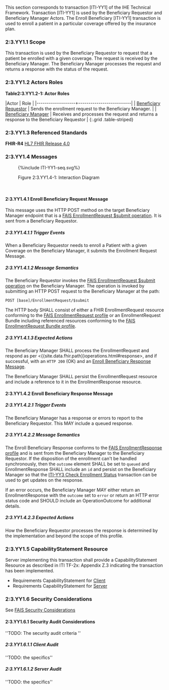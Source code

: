 This section corresponds to transaction [ITI-YY1] of the IHE Technical Framework. Transaction [ITI-YY1] is used by the Beneficiary Requestor and Beneficiary Manager Actors. The Enroll Beneficiary [ITI-YY1] transaction is used to enroll a patient in a particular coverage offered by the insurance plan.

### 2:3.YY1.1 Scope

This transaction is used by the Beneficiary Requestor to request that a patient be enrolled with a given coverage.  The request is received by the Beneficiary Manager.  The Beneficiary Manager processes the request and returns a response with the status of the request.

### 2:3.YY1.2 Actors Roles

**Table2:3.YY1.2-1: Actor Roles**

|Actor | Role |
|-------------------+--------------------------|
| [Beneficiary Requestor](volume-1.html#beneficiary-requestor)    | Sends the enrollment request to the Beneficiary Manager. |
| [Beneficiary Manager](volume-1.html#beneficiary-manager) | Receives and processes the request and returns a response to the Beneficiary Requestor |
{:.grid .table-striped}

### 2:3.YY1.3 Referenced Standards

**FHIR-R4** [HL7 FHIR Release 4.0]({{site.data.fhir.path}})

### 2:3.YY1.4 Messages

<figure>
{%include ITI-YY1-seq.svg%}
<p id="f2.3.YY1.4-1" class="figureTitle">Figure 2:3.YY1.4-1: Interaction Diagram</p>
</figure>
<br clear="all">

#### 2:3.YY1.4.1 Enroll Beneficiary Request Message

This message uses the HTTP POST method on the target Beneficiary Manager endpoint that is a [FAIS EnrollmentRequest $submit operation](OperationDefinition-IHE.FAIS.EnrollmentRequest.Submit.html).
It is sent from a Beneficiary Requestor.

##### 2:3.YY1.4.1.1 Trigger Events

When a Beneficiary Requestor needs to enroll a Patient with a given Coverage on the Beneficiary Manager, it submits the Enrollment Request Message.

##### 2:3.YY1.4.1.2 Message Semantics

The Beneficiary Requestor invokes the [FAIS EnrollmentRequest $submit operation](OperationDefinition-IHE.FAIS.EnrollmentRequest.Submit.html) on the Beneficiary Manager.  The operation is invoked by submitting an HTTP POST request to the Beneficiary Manager at the path:

```
POST [base]/EnrollmentRequest/$submit
```

The HTTP body SHALL consist of either a FHIR EnrollmentRequest resource conforming to the [FAIS EnrollmentRequest profile](StructureDefinition-IHE.FAIS.EnrollmentRequest.html) or an EnrollmentRequest Bundle including referenced resources conforming to the [FAIS EnrollmentRequest Bundle profile](StructureDefinition-IHE.FAIS.EnrollmentRequest.Bundle.html).

##### 2:3.YY1.4.1.3 Expected Actions

The Beneficiary Manager SHALL process the EnrollmentRequest and respond as per <{{site.data.fhir.path}}operations.html#response>, and if successful, with an `HTTP 200` (OK) and an [Enroll Beneficiary Response Message](#enroll-response).

The Beneficiary Manager SHALL persist the EnrollmentRequest resource and include a reference to it in the EnrollmentResponse resource.

<a name="enroll-response"></a>

#### 2:3.YY1.4.2 Enroll Beneficiary Response Message

##### 2:3.YY1.4.2.1 Trigger Events

The Beneficiary Manager has a response or errors to report to the Beneficiary Requestor.  This MAY include a queued response.

##### 2:3.YY1.4.2.2 Message Semantics

The Enroll Beneficiary Response conforms to the [FAIS EnrollmentResponse profile](StructureDefinition-IHE.FAIS.EnrollmentResponse.html) and is sent from the Beneficiary Manager to the Beneficiary Requestor.  If the disposition of the enrollment can't be handled synchronously, then the `outcome` element SHALL be set to `queued` and EnrollmentResponse SHALL include an `id` and persist on the Beneficiary Manager so that the [ITI-YY3 Check Enrollment Status](ITI-YY3.html) transaction can be used to get updates on the response.

If an error occurs, the Beneficiary Manager MAY either return an EnrollmentResponse with the `outcome` set to `error` or return an HTTP error status code and SHOULD include an OperationOutcome for additional details.

##### 2:3.YY1.4.2.3 Expected Actions

How the Beneficiary Requestor processes the response is determined by the implementation and beyond the scope of this profile. 

### 2:3.YY1.5 CapabilityStatement Resource

Server implementing this transaction shall provide a CapabilityStatement Resource as described in ITI TF-2x: Appendix Z.3 indicating the transaction has been implemented.

* Requirements CapabilityStatement for [Client](CapabilityStatement-IHE.ToDo.client.html)
* Requirements CapabilityStatement for [Server](CapabilityStatement-IHE.ToDo.server.html)

### 2:3.YY1.6 Security Considerations

See [FAIS Security Considerations](volume-1.html#security-considerations)

#### 2:3.YY1.6.1 Security Audit Considerations

''TODO: The security audit criteria ''

##### 2:3.YY1.6.1.1 Client Audit

''TODO: the specifics''

##### 2:3.YY1.6.1.2 Server Audit

''TODO: the specifics''
